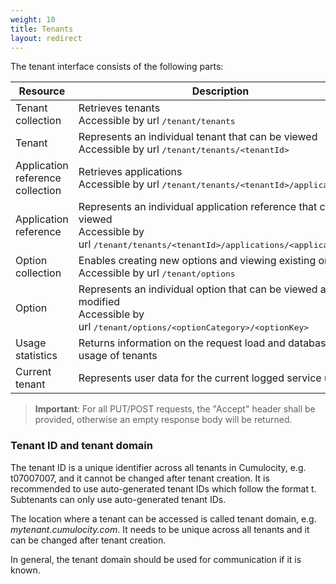 ```yaml
---
weight: 10
title: Tenants
layout: redirect
---
```


The tenant interface consists of the following parts:

Resource  |  Description
------|-------------
Tenant collection |  Retrieves tenants <br>Accessible by url <kbd>/tenant/tenants</kbd>
Tenant  |  Represents an individual tenant that can be viewed <br>Accessible by url <kbd>/tenant/tenants/&lt;tenantId></kbd>
Application reference collection  |  Retrieves applications <br>Accessible by url <kbd>/tenant/tenants/&lt;tenantId>/applications</kbd>
Application reference  |  Represents an individual application reference that can be viewed <br>Accessible by url <kbd>/tenant/tenants/&lt;tenantId>/applications/&lt;applicationId></kbd>
Option collection  |  Enables creating new options and viewing existing ones <br>Accessible by url <kbd>/tenant/options</kbd>
Option  |  Represents an individual option that can be viewed and modified <br>Accessible by url <kbd>/tenant/options/&lt;optionCategory>/&lt;optionKey></kbd>
Usage statistics  |  Returns information on the request load and database usage of tenants
Current tenant  |  Represents user data for the current logged service user

> **Important**: For all PUT/POST requests, the "Accept" header shall be provided, otherwise an empty response body will be returned.

### <a name="tenant-id-and-domain"></a> Tenant ID and tenant domain

The tenant ID is a unique identifier across all tenants in Cumulocity, e.g. t07007007, and it cannot be changed after tenant creation. It is recommended to use auto-generated tenant IDs which follow the format t<number>. Subtenants can only use auto-generated tenant IDs.

The location where a tenant can be accessed is called tenant domain, e.g. _mytenant.cumulocity.com_. It needs to be unique across all tenants and it can be changed after tenant creation.

In general, the tenant domain should be used for communication if it is known. 

